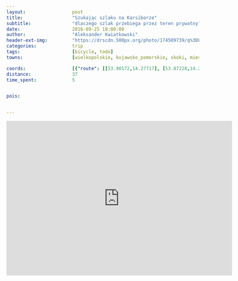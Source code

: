 ```yaml
---
layout:                 post
title:                  "Szukając szlaku na Karsiborze"
subtitle:               "dlaczego szlak przebiega przez teren prywatny?"
date:                   2016-09-25 18:00:00
author:                 "Aleksander Kwiatkowski"
header-ext-img:         "https://drscdn.500px.org/photo/174509739/q%3D80_m%3D2000/a4c8074308f0872be0b4637cddc40cc0"
categories:             trip
tags:                   [bicycle, todo]
towns:                  [wielkopolskie, kujawsko_pomorskie, skoki, miescisko, mieleszyn, janowiec_wielkopolski, rogowo_zninski, gasawa, dabrowa, janikowo]

coords:                 [{"route": [[53.90172,14.27717], [53.87228,14.28764], [53.87122,14.28481], [53.86049,14.28923], [53.85624,14.28610], [53.85208,14.28631], [53.85127,14.29357], [53.85292,14.30039], [53.84127,14.31653], [53.84616,14.31884], [53.85041,14.31258], [53.85338,14.31764], [53.85408,14.32897], [53.84667,14.33983], [53.84201,14.34009]], "type": "bicycle"}]
distance:               37
time_spent:             5


pois:


---
```


<iframe height='405' width='590' frameborder='0' allowtransparency='true' scrolling='no' src='https://www.strava.com/activities/724713750/embed/c0f3b7d44f28589d26f17fc8f574c788068d19ee'></iframe>
